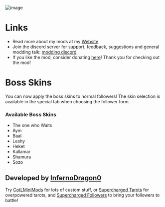 ![image](https://i.imgur.com/oImPLMm.png)

# Links
- Read more about my mods at my [Website](https://cotlminimod.infernodragon.net/)
- Join the discord server for support, feedback, suggestions and general modding talk: [modding discord](https://discord.gg/MUjww9ndx2)
- If you like the mod, consider donating [here](https://ko-fi.com/infernodragon0)! Thank you for checking out the mod!

# Boss Skins
You can now apply the boss skins to normal followers! The skin selection is available in the special tab when choosing the follower form.

### Available Boss Skins
- The one who Waits
- Aym
- Baal
- Leshy
- Heket
- Kallamar
- Shamura
- Sozo

## Developed by [InfernoDragon0](https://github.com/InfernoDragon0)

Try [CotLMiniMods](https://cult-of-the-lamb.thunderstore.io/package/InfernoDragon0/CotLMiniMods/) for lots of custom stuff, or [Supercharged Tarots](https://thunderstore.io/c/cult-of-the-lamb/p/InfernoDragon0/Supercharged_Tarots/) for overpowered tarots, and [Supercharged Followers](https://thunderstore.io/c/cult-of-the-lamb/p/InfernoDragon0/SuperchargedFollowers/) to bring your followers to battle!
